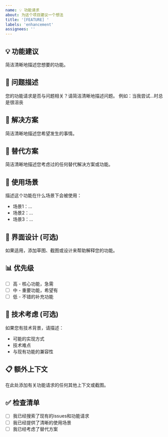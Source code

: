 ```yaml
---
name: 💡 功能请求
about: 为这个项目建议一个想法
title: '[FEATURE] '
labels: 'enhancement'
assignees: ''
---
```


## 💡 功能建议
简洁清晰地描述您想要的功能。

## 🎯 问题描述
您的功能请求是否与问题相关？请简洁清晰地描述问题。
例如：当我尝试...时总是很沮丧

## 💭 解决方案
简洁清晰地描述您希望发生的事情。

## 🔄 替代方案
简洁清晰地描述您考虑过的任何替代解决方案或功能。

## 📱 使用场景
描述这个功能在什么场景下会被使用：
- 场景1：...
- 场景2：...
- 场景3：...

## 🎨 界面设计 (可选)
如果适用，添加草图、截图或设计来帮助解释您的功能。

## 📊 优先级
- [ ] 高 - 核心功能，急需
- [ ] 中 - 重要功能，希望有
- [ ] 低 - 不错的补充功能

## 🔧 技术考虑 (可选)
如果您有技术背景，请描述：
- 可能的实现方式
- 技术难点
- 与现有功能的兼容性

## 📋 额外上下文
在此处添加有关功能请求的任何其他上下文或截图。

## ✅ 检查清单
- [ ] 我已经搜索了现有的issues和功能请求
- [ ] 我已经提供了清晰的使用场景
- [ ] 我已经考虑了替代方案